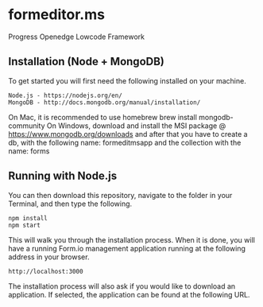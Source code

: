 # formeditor.ms
Progress Openedge Lowcode Framework

## Installation (Node + MongoDB)
To get started you will first need the following installed on your machine.
```
Node.js - https://nodejs.org/en/
MongoDB - http://docs.mongodb.org/manual/installation/
```
On Mac, it is recommended to use homebrew brew install mongodb-community
On Windows, download and install the MSI package @ https://www.mongodb.org/downloads
and after that you have to create a db, with the following name: formeditmsapp and the collection with the name: forms


## Running with Node.js

You can then download this repository, navigate to the folder in your Terminal, and then type the following.

````
npm install
npm start
````
This will walk you through the installation process. When it is done, you will have a running Form.io management application running at the following address in your browser.
```
http://localhost:3000
````

The installation process will also ask if you would like to download an application. If selected, the application can be found at the following URL.


